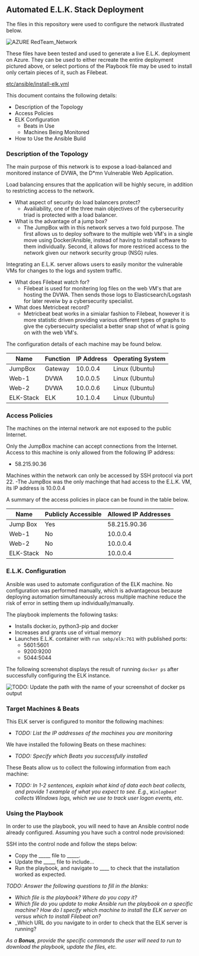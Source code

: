 ## Automated E.L.K. Stack Deployment

The files in this repository were used to configure the network illustrated below.

![AZURE RedTeam_Network](Images/diagram_filename.png)

These files have been tested and used to generate a live E.L.K. deployment on Azure. They can be used to either recreate the entire deployment pictured above, or select portions of the Playbook file may be used to install only certain pieces of it, such as Filebeat.

  [etc/ansible/install-elk.yml](https://github.com/tsommer8/Project_1/blob/dbf31fb2fd08aa86dfa5e6ad5644797d0ea743ab/ansible/.YML%20Scripts/install_elk.yml)
  
This document contains the following details:
- Description of the Topology
- Access Policies
- ELK Configuration
  - Beats in Use
  - Machines Being Monitored
- How to Use the Ansible Build


### Description of the Topology

The main purpose of this network is to expose a load-balanced and monitored instance of DVWA, the D*mn Vulnerable Web Application.

Load balancing ensures that the application will be highly secure, in addition to restricting access to the network.
- What aspect of security do load balancers protect?
  - Availiability, one of the three main objectives of the cybersecurity triad is protected with a load balancer. 
- What is the advantage of a jump box?
  - The JumpBox with in this network serves a two fold purpose. The first allows us to deploy software to the multiple web VM's in a single move using Docker/Ansible, instead of having to install software to them individually. Second, it allows for more restriced access to the network given our network security group (NSG) rules.

Integrating an E.L.K. server allows users to easily monitor the vulnerable VMs for changes to the logs and system traffic.
- What does Filebeat watch for?
  - Filebeat is used for monitering log files on the web VM's that are hosting the DVWA. Then sends those logs to Elasticsearch/Logstash for later reveiw     by a cybersecurity specialist.
- What does Metricbeat record?
  - Metricbeat beat works in a simialar fashion to Filebeat, however it is more statistic driven providing various different types of graphs to give the       cybersecuirty specialist a better snap shot of what is going on with the web VM's.

The configuration details of each machine may be found below.

| Name     | Function | IP Address | Operating System |
|----------|----------|------------|------------------|
| JumpBox  | Gateway  | 10.0.0.4   | Linux (Ubuntu)   |
| Web-1    | DVWA     | 10.0.0.5   | Linux (Ubuntu)   |
| Web-2    | DVWA     | 10.0.0.6   | Linux (Ubuntu)   |
| ELK-Stack| ELK      | 10.1.0.4   | Linux (Ubuntu)   |

### Access Policies

The machines on the internal network are not exposed to the public Internet. 

Only the JumpBox machine can accept connections from the Internet. Access to this machine is only allowed from the following IP address:
- 58.215.90.36

Machines within the network can only be accessed by SSH protocol via port 22.
-The JumpBox was the only machinge that had access to the E.L.K. VM, its IP address is 10.0.0.4

A summary of the access policies in place can be found in the table below.

| Name     | Publicly Accessible | Allowed IP Addresses |
|----------|---------------------|----------------------|
| Jump Box | Yes                 | 58.215.90.36         |
| Web-1    | No                  | 10.0.0.4             |
| Web-2    | No                  | 10.0.0.4             |
| ELK-Stack| No                  | 10.0.0.4             |

### E.L.K. Configuration

Ansible was used to automate configuration of the ELK machine. No configuration was performed manually, which is advantageous because
deploying automation simultaneously across multiple machine reduce the risk of error in setting them up individually/manually.

The playbook implements the following tasks:
- Installs docker.io, python3-pip and docker  
- Increases and grants use of virtual memory
- Launches E.L.K. container with `run sebp/elk:761` with published ports:
  - 5601:5601 
  - 9200:9200 
  - 5044:5044
  
The following screenshot displays the result of running `docker ps` after successfully configuring the ELK instance.

![TODO: Update the path with the name of your screenshot of docker ps output](Images/docker_ps_output.png)

### Target Machines & Beats
This ELK server is configured to monitor the following machines:
- _TODO: List the IP addresses of the machines you are monitoring_

We have installed the following Beats on these machines:
- _TODO: Specify which Beats you successfully installed_

These Beats allow us to collect the following information from each machine:
- _TODO: In 1-2 sentences, explain what kind of data each beat collects, and provide 1 example of what you expect to see. E.g., `Winlogbeat` collects Windows logs, which we use to track user logon events, etc._

### Using the Playbook
In order to use the playbook, you will need to have an Ansible control node already configured. Assuming you have such a control node provisioned: 

SSH into the control node and follow the steps below:
- Copy the _____ file to _____.
- Update the _____ file to include...
- Run the playbook, and navigate to ____ to check that the installation worked as expected.

_TODO: Answer the following questions to fill in the blanks:_
- _Which file is the playbook? Where do you copy it?_
- _Which file do you update to make Ansible run the playbook on a specific machine? How do I specify which machine to install the ELK server on versus which to install Filebeat on?_
- _Which URL do you navigate to in order to check that the ELK server is running?

_As a **Bonus**, provide the specific commands the user will need to run to download the playbook, update the files, etc._
